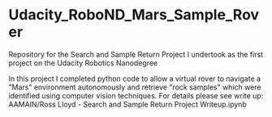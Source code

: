 # Udacity_RoboND_Mars_Sample_Rover
Repository for the Search and Sample Return Project I undertook as the first project on the Udacity Robotics Nanodegree

In this project I completed python code to allow a virtual rover to navigate a "Mars" environment autonomously and retrieve "rock samples" which were identified using computer vision techniques. For details please see write up: AAMAIN/Ross Lloyd - Search and Sample Return Project Writeup.ipynb
